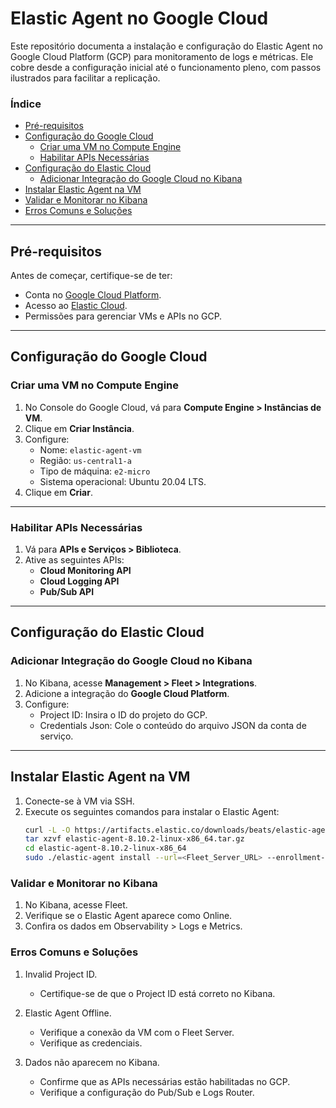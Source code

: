 # Elastic Agent no Google Cloud

Este repositório documenta a instalação e configuração do Elastic Agent no Google Cloud Platform (GCP) para monitoramento de logs e métricas. Ele cobre desde a configuração inicial até o funcionamento pleno, com passos ilustrados para facilitar a replicação.

### Índice
- [Pré-requisitos](#pré-requisitos)
- [Configuração do Google Cloud](#configuração-do-google-cloud)
  - [Criar uma VM no Compute Engine](#criar-uma-vm-no-compute-engine)
  - [Habilitar APIs Necessárias](#habilitar-apis-necessárias)
- [Configuração do Elastic Cloud](#configuração-do-elastic-cloud)
  - [Adicionar Integração do Google Cloud no Kibana](#adicionar-integração-do-google-cloud-no-kibana)
- [Instalar Elastic Agent na VM](#instalar-elastic-agent-na-vm)
- [Validar e Monitorar no Kibana](#validar-e-monitorar-no-kibana)
- [Erros Comuns e Soluções](#erros-comuns-e-soluções)

---

## **Pré-requisitos**
Antes de começar, certifique-se de ter:
- Conta no [Google Cloud Platform](https://cloud.google.com/).
- Acesso ao [Elastic Cloud](https://cloud.elastic.co/).
- Permissões para gerenciar VMs e APIs no GCP.

---

## **Configuração do Google Cloud**

### **Criar uma VM no Compute Engine**
1. No Console do Google Cloud, vá para **Compute Engine > Instâncias de VM**.
2. Clique em **Criar Instância**.
3. Configure:
   - Nome: `elastic-agent-vm`
   - Região: `us-central1-a`
   - Tipo de máquina: `e2-micro`
   - Sistema operacional: Ubuntu 20.04 LTS.
4. Clique em **Criar**.

---

### **Habilitar APIs Necessárias**
1. Vá para **APIs e Serviços > Biblioteca**.
2. Ative as seguintes APIs:
   - **Cloud Monitoring API**
   - **Cloud Logging API**
   - **Pub/Sub API**

---

## **Configuração do Elastic Cloud**

### **Adicionar Integração do Google Cloud no Kibana**
1. No Kibana, acesse **Management > Fleet > Integrations**.
2. Adicione a integração do **Google Cloud Platform**.
3. Configure:
   - Project ID: Insira o ID do projeto do GCP.
   - Credentials Json: Cole o conteúdo do arquivo JSON da conta de serviço.

---

## **Instalar Elastic Agent na VM**
1. Conecte-se à VM via SSH.
2. Execute os seguintes comandos para instalar o Elastic Agent:
   ```bash
   curl -L -O https://artifacts.elastic.co/downloads/beats/elastic-agent/elastic-agent-8.10.2-linux-x86_64.tar.gz
   tar xzvf elastic-agent-8.10.2-linux-x86_64.tar.gz
   cd elastic-agent-8.10.2-linux-x86_64
   sudo ./elastic-agent install --url=<Fleet_Server_URL> --enrollment-token=<Enrollment_Token>

### **Validar e Monitorar no Kibana**
1. No Kibana, acesse Fleet.
2. Verifique se o Elastic Agent aparece como Online.
3. Confira os dados em Observability > Logs e Metrics.


### **Erros Comuns e Soluções**
1. Invalid Project ID.
   - Certifique-se de que o Project ID está correto no Kibana.
     
2. Elastic Agent Offline.
   - Verifique a conexão da VM com o Fleet Server.
   - Verifique as credenciais.
  
3. Dados não aparecem no Kibana.
   - Confirme que as APIs necessárias estão habilitadas no GCP.
   - Verifique a configuração do Pub/Sub e Logs Router.
   

